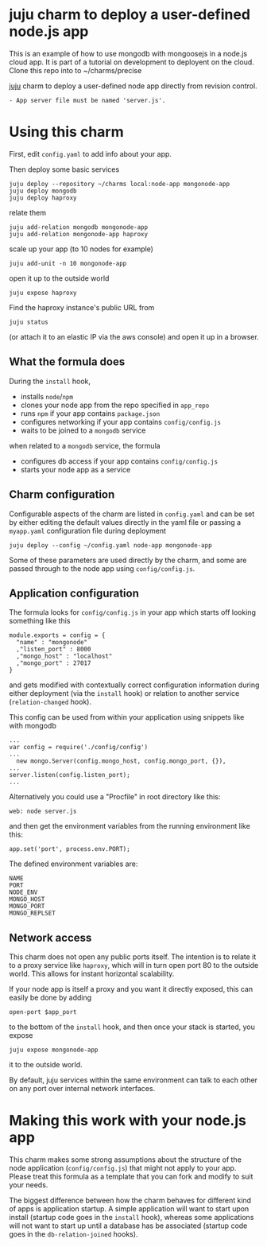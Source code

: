 
# juju charm to deploy a user-defined node.js app

This is an example of how to use mongodb with mongoosejs in a node.js cloud app.
It is part of a tutorial on development to deployent on the cloud.
Clone this repo into to ~/charms/precise

[juju](http://juju.ubuntu.com)
charm to deploy a user-defined node app directly from revision control.

    - App server file must be named 'server.js'.

# Using this charm

First, edit `config.yaml` to add info about your app.

Then deploy some basic services

    juju deploy --repository ~/charms local:node-app mongonode-app
    juju deploy mongodb
    juju deploy haproxy

relate them

    juju add-relation mongodb mongonode-app
    juju add-relation mongonode-app haproxy

scale up your app (to 10 nodes for example)

    juju add-unit -n 10 mongonode-app

open it up to the outside world

    juju expose haproxy

Find the haproxy instance's public URL from 

    juju status

(or attach it to an elastic IP via the aws console)
and open it up in a browser.


## What the formula does

During the `install` hook,

- installs `node`/`npm`
- clones your node app from the repo specified in `app_repo`
- runs `npm` if your app contains `package.json`
- configures networking if your app contains `config/config.js`
- waits to be joined to a `mongodb` service

when related to a `mongodb` service, the formula

- configures db access if your app contains `config/config.js`
- starts your node app as a service


## Charm configuration

Configurable aspects of the charm are listed in `config.yaml`
and can be set by either editing the default values directly
in the yaml file or passing a `myapp.yaml` configuration
file during deployment

    juju deploy --config ~/config.yaml node-app mongonode-app

Some of these parameters are used directly by the charm,
and some are passed through to the node app using `config/config.js`.

## Application configuration

The formula looks for `config/config.js` in your app which
starts off looking something like this

    module.exports = config = {
      "name" : "mongonode"
      ,"listen_port" : 8000
      ,"mongo_host" : "localhost"
      ,"mongo_port" : 27017
    }


and gets modified with contextually correct configuration information during
either deployment (via the `install` hook) or relation to another service 
(`relation-changed` hook).

This config can be used from within your 
application using snippets like with mongodb

    ...
    var config = require('./config/config')
    ...
      new mongo.Server(config.mongo_host, config.mongo_port, {}),
    ...
    server.listen(config.listen_port);
    ...

Alternatively you could use a "Procfile" in root directory like this:

    web: node server.js

and then get the environment variables from the running environment like this:

    app.set('port', process.env.PORT);

The defined environment variables are:

    NAME
    PORT
    NODE_ENV
    MONGO_HOST
    MONGO_PORT
    MONGO_REPLSET

## Network access

This charm does not open any public ports itself.
The intention is to relate it to a proxy service like
`haproxy`, which will in turn open port 80 to the outside world.
This allows for instant horizontal scalability.

If your node app is itself a proxy and you want it directly exposed,
this can easily be done by adding 

    open-port $app_port

to the bottom of the `install` hook, and then once your stack
is started, you expose

    juju expose mongonode-app

it to the outside world.

By default, juju services within the same environment
can talk to each other on any port over
internal network interfaces.


# Making this work with your node.js app

This charm makes some strong assumptions
about the structure of the node application 
(`config/config.js`) that might not apply to your app.
Please treat this formula as a template that 
you can fork and modify to suit your needs.

The biggest difference between how the charm
behaves for different kind of apps is application
startup.  A simple application will want to start
upon install (startup code goes in the `install` hook),
whereas some applications will not want
to start up until a database has be associated
(startup code goes in the `db-relation-joined` hooks).

